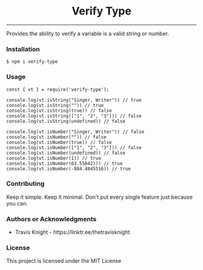 <h1 align="center"> Verify Type </h1>

<hr/>

<p>Provides the ability to verify a variable is a valid string or number.</p>

<h3> Installation </h3>

```shell
$ npm i verify-type
```

<h3> Usage </h3>

```node
const { vt } = require('verify-type');

console.log(vt.isString("Singer, Writer")) // true
console.log(vt.isString("")) // true
console.log(vt.isString(true)) // false
console.log(vt.isString(["1", "2", "3"])) // false
console.log(vt.isString(undefined)) // false

console.log(vt.isNumber("Singer, Writer")) // false
console.log(vt.isNumber("")) // false
console.log(vt.isNumber(true)) // false
console.log(vt.isNumber(["1", "2", "3"])) // false
console.log(vt.isNumber(undefined)) // false
console.log(vt.isNumber(1)) // true
console.log(vt.isNumber(63.55842))) // true
console.log(vt.isNumber(-884.4845516)) // true
```

<h3>Contributing</h3>
Keep it simple. Keep it minimal. Don't put every single feature just because you can.

<h3>Authors or Acknowledgments</h3>
<ul>
  <li>Travis Knight - https://linktr.ee/thetravisknight</li>
</ul>

<h3>License</h3>

This project is licensed under the MIT License
